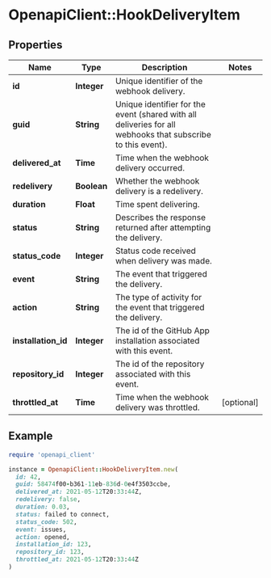 # OpenapiClient::HookDeliveryItem

## Properties

| Name | Type | Description | Notes |
| ---- | ---- | ----------- | ----- |
| **id** | **Integer** | Unique identifier of the webhook delivery. |  |
| **guid** | **String** | Unique identifier for the event (shared with all deliveries for all webhooks that subscribe to this event). |  |
| **delivered_at** | **Time** | Time when the webhook delivery occurred. |  |
| **redelivery** | **Boolean** | Whether the webhook delivery is a redelivery. |  |
| **duration** | **Float** | Time spent delivering. |  |
| **status** | **String** | Describes the response returned after attempting the delivery. |  |
| **status_code** | **Integer** | Status code received when delivery was made. |  |
| **event** | **String** | The event that triggered the delivery. |  |
| **action** | **String** | The type of activity for the event that triggered the delivery. |  |
| **installation_id** | **Integer** | The id of the GitHub App installation associated with this event. |  |
| **repository_id** | **Integer** | The id of the repository associated with this event. |  |
| **throttled_at** | **Time** | Time when the webhook delivery was throttled. | [optional] |

## Example

```ruby
require 'openapi_client'

instance = OpenapiClient::HookDeliveryItem.new(
  id: 42,
  guid: 58474f00-b361-11eb-836d-0e4f3503ccbe,
  delivered_at: 2021-05-12T20:33:44Z,
  redelivery: false,
  duration: 0.03,
  status: failed to connect,
  status_code: 502,
  event: issues,
  action: opened,
  installation_id: 123,
  repository_id: 123,
  throttled_at: 2021-05-12T20:33:44Z
)
```


